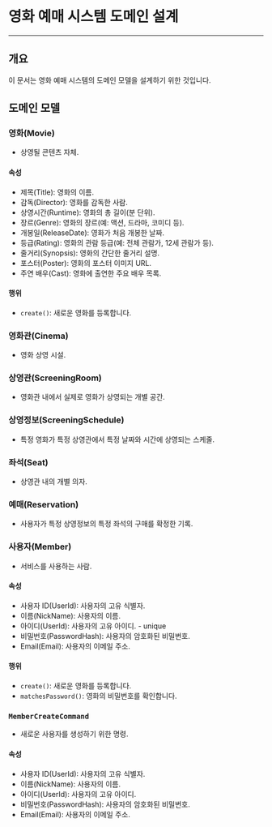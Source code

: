 # 영화 예매 시스템 도메인 설계

---

## 개요
이 문서는 영화 예매 시스템의 도메인 모델을 설계하기 위한 것입니다.

## 도메인 모델

### 영화(Movie)
- 상영될 콘텐츠 자체.

#### 속성
- 제목(Title): 영화의 이름.
- 감독(Director): 영화를 감독한 사람.
- 상영시간(Runtime): 영화의 총 길이(분 단위).
- 장르(Genre): 영화의 장르(예: 액션, 드라마, 코미디 등).
- 개봉일(ReleaseDate): 영화가 처음 개봉한 날짜.
- 등급(Rating): 영화의 관람 등급(예: 전체 관람가, 12세 관람가 등).
- 줄거리(Synopsis): 영화의 간단한 줄거리 설명.
- 포스터(Poster): 영화의 포스터 이미지 URL.
- 주연 배우(Cast): 영화에 출연한 주요 배우 목록.

#### 행위
- `create()`: 새로운 영화를 등록합니다.

### 영화관(Cinema)
- 영화 상영 시설.

### 상영관(ScreeningRoom)
- 영화관 내에서 실제로 영화가 상영되는 개별 공간.

### 상영정보(ScreeningSchedule)
- 특정 영화가 특정 상영관에서 특정 날짜와 시간에 상영되는 스케줄.

### 좌석(Seat)
- 상영관 내의 개별 의자.

### 예매(Reservation)
- 사용자가 특정 상영정보의 특정 좌석의 구매를 확정한 기록.

### 사용자(Member)
- 서비스를 사용하는 사람.

#### 속성
- 사용자 ID(UserId): 사용자의 고유 식별자.
- 이름(NickName): 사용자의 이름.
- 아이디(UserId): 사용자의 고유 아이디. - unique
- 비밀번호(PasswordHash): 사용자의 암호화된 비밀번호.
- Email(Email): 사용자의 이메일 주소.

#### 행위
- `create()`: 새로운 영화를 등록합니다.
- `matchesPassword()`: 영화의 비밀번호를 확인합니다.

### `MemberCreateCommand`
- 새로운 사용자를 생성하기 위한 명령.

#### 속성
- 사용자 ID(UserId): 사용자의 고유 식별자.
- 이름(NickName): 사용자의 이름.
- 아이디(UserId): 사용자의 고유 아이디.
- 비밀번호(PasswordHash): 사용자의 암호화된 비밀번호.
- Email(Email): 사용자의 이메일 주소.

